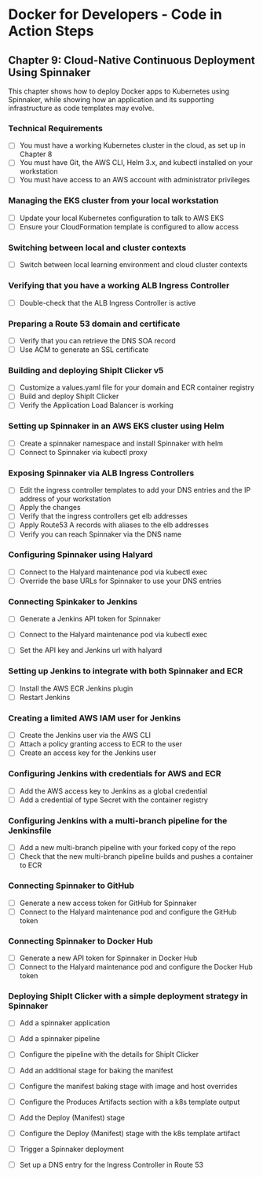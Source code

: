 # Docker for Developers - Code in Action Steps

## Chapter 9: Cloud-Native Continuous Deployment Using Spinnaker
This chapter shows how to deploy Docker apps to Kubernetes using Spinnaker, while
showing how an application and its supporting infrastructure as code templates may
evolve.

### Technical Requirements
- [ ] You must have a working Kubernetes cluster in the cloud, as set up in Chapter 8
- [ ] You must have Git, the AWS CLI, Helm 3.x, and kubectl installed on your workstation
- [ ] You must have access to an AWS account with administrator privileges

### Managing the EKS cluster from your local workstation
- [ ] Update your local Kubernetes configuration to talk to AWS EKS
- [ ] Ensure your CloudFormation template is configured to allow access

### Switching between local and cluster contexts
- [ ] Switch between local learning environment and cloud cluster contexts

### Verifying that you have a working ALB Ingress Controller
- [ ] Double-check that the ALB Ingress Controller is active

### Preparing a Route 53 domain and certificate
- [ ] Verify that you can retrieve the DNS SOA record
- [ ] Use ACM to generate an SSL certificate

### Building and deploying ShipIt Clicker v5
- [ ] Customize a values.yaml file for your domain and ECR container registry
- [ ] Build and deploy ShipIt Clicker
- [ ] Verify the Application Load Balancer is working

### Setting up Spinnaker in an AWS EKS cluster using Helm
- [ ] Create a spinnaker namespace and install Spinnaker with helm
- [ ] Connect to Spinnaker via kubectl proxy

### Exposing Spinnaker via ALB Ingress Controllers
- [ ] Edit the ingress controller templates to add your DNS entries and the IP address of your workstation
- [ ] Apply the changes
- [ ] Verify that the ingress controllers get elb addresses
- [ ] Apply Route53 A records with aliases to the elb addresses
- [ ] Verify you can reach Spinnaker via the DNS name

### Configuring Spinnaker using Halyard
- [ ] Connect to the Halyard maintenance pod via kubectl exec
- [ ] Override the base URLs for Spinnaker to use your DNS entries

### Connecting Spinkaker to Jenkins
- [ ] Generate a Jenkins API token for Spinnaker
- [ ] Connect to the Halyard maintenance pod via kubectl exec
- [ ] Set the API key and Jenkins url with halyard


### Setting up Jenkins to integrate with both Spinnaker and ECR
- [ ] Install the AWS ECR Jenkins plugin
- [ ] Restart Jenkins

### Creating a limited AWS IAM user for Jenkins
- [ ] Create the Jenkins user via the AWS CLI 
- [ ] Attach a policy granting access to ECR to the user
- [ ] Create an access key for the Jenkins user

### Configuring Jenkins with credentials for AWS and ECR
- [ ] Add the AWS access key to Jenkins as a global credential
- [ ] Add a credential of type Secret with the container registry

### Configuring Jenkins with a multi-branch pipeline for the Jenkinsfile
- [ ] Add a new multi-branch pipeline with your forked copy of the repo
- [ ] Check that the new multi-branch pipeline builds and pushes a container to ECR

### Connecting Spinnaker to GitHub
- [ ] Generate a new access token for GitHub for Spinnaker
- [ ] Connect to the Halyard maintenance pod and configure the GitHub token

### Connecting Spinnaker to Docker Hub
- [ ] Generate a new API token for Spinnaker in Docker Hub
- [ ] Connect to the Halyard maintenance pod and configure the Docker Hub token

### Deploying ShipIt Clicker with a simple deployment strategy in Spinnaker
- [ ] Add a spinnaker application
- [ ] Add a spinnaker pipeline
- [ ] Configure the pipeline with the details for ShipIt Clicker
- [ ] Add an additional stage for baking the manifest
- [ ] Configure the manifest baking stage with image and host overrides
- [ ] Configure the Produces Artifacts section with a k8s template output
- [ ] Add the Deploy (Manifest) stage
- [ ] Configure the Deploy (Manifest) stage with the k8s template artifact
- [ ] Trigger a Spinnaker deployment
- [ ] Set up a DNS entry for the Ingress Controller in Route 53 

